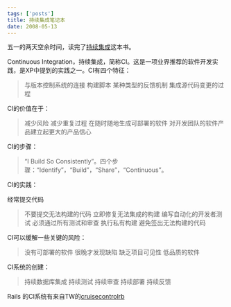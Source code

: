 ```yaml
---
tags: ['posts']
title: 持续集成笔记本
date: 2008-05-13
---
```


五一的两天空余时间，读完了<a href="http://www.amazon.com/Continuous-Integration-Improving-Addison-Wesley-Signature/dp/0321336380/ref=sr_11_1?ie=UTF8&amp;qid=1200534624&amp;sr=11-1">持续集成</a>这本书。

Continuous Integration，持续集成，简称CI。这是一项业界推荐的软件开发实践，是XP中提到的实践之一。CI有四个特征：

> 与版本控制系统的连接
> 构建脚本
> 某种类型的反馈机制
> 集成源代码变更的过程

CI的价值在于：

> 减少风险
> 减少重复过程
> 在随时随地生成可部署的软件
> 对开发团队的软件产品建立起更大的产品信心

CI的步骤：

> “I Build So Consistently”。四个步骤：“Identify”，“Build”，“Share”，“Continuous”。

CI的实践：

经常提交代码
> 不要提交无法构建的代码
> 立即修复无法集成的构建
> 编写自动化的开发者测试
> 必须通过所有测试和审查
> 执行私有构建
> 避免签出无法构建的代码

CI可以缓解一些关键的风险：
> 没有可部署的软件
> 很晚才发现缺陷
> 缺乏项目可见性
> 低品质的软件

CI系统的创建：
> 持续数据库集成
> 持续测试
> 持续审查
> 持续部署
> 持续反馈

Rails 的CI系统有来自TW的<a href="http://cruisecontrolrb.thoughtworks.com/">cruisecontrolrb</a>
